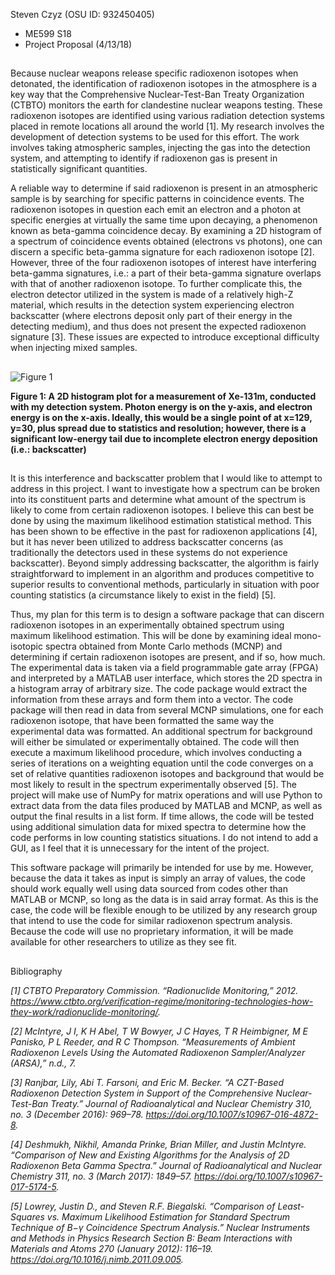 Steven Czyz  (OSU ID: 932450405)
- ME599 S18
- Project Proposal (4/13/18)
##

Because  nuclear weapons release specific radioxenon isotopes when detonated, the identification of radioxenon isotopes in the atmosphere is a key way that the Comprehensive Nuclear-Test-Ban Treaty Organization (CTBTO) monitors the earth for clandestine nuclear weapons testing. These radioxenon isotopes are identified using various radiation detection systems placed in remote locations all around the world [1]. My research involves the development of detection systems to be used for this effort. The work involves taking atmospheric samples, injecting the gas into the detection system, and attempting to identify if radioxenon gas is present in statistically significant quantities.

A reliable way to determine if said radioxenon is present in an atmospheric sample is by searching for specific patterns in coincidence events. The radioxenon isotopes in question each emit an electron and a photon at specific energies at virtually the same time upon decaying, a phenomenon known as beta-gamma coincidence decay. By examining a 2D histogram of a spectrum of coincidence events obtained (electrons vs photons), one can discern a specific beta-gamma signature for each radioxenon isotope [2]. However, three of the four radioxenon isotopes of interest have interfering beta-gamma signatures, i.e.: a part of their beta-gamma signature overlaps with that of another radioxenon isotope. To further complicate this, the electron detector utilized in the system is made of a relatively high-Z material, which results in the detection system experiencing electron backscatter (where electrons deposit only part of their energy in the detecting medium), and thus does not present the expected radioxenon signature [3]. These issues are expected to introduce exceptional difficulty when injecting mixed samples. 
##
![Figure 1](https://github.com/sczyz/images/blob/master/110_2D.png?raw=true)

**Figure 1: A 2D histogram plot for a measurement of Xe-131m, conducted with my detection system. Photon energy is on the y-axis, and electron energy is on the x-axis. Ideally, this would be a single point of at x=129, y=30, plus spread due to statistics and resolution; however, there is a significant low-energy tail due to incomplete electron energy deposition (i.e.: backscatter)** 
##
It is this interference and backscatter problem that I would like to attempt to address in this project. I want to investigate how a spectrum can be broken into its constituent parts and determine what amount of the spectrum is likely to come from certain radioxenon isotopes. I believe this can best be done by using the maximum likelihood estimation statistical method. This has been shown to be effective in the past for radioxenon applications [4], but it has never been utilized to address backscatter concerns (as traditionally the detectors used in these systems do not experience backscatter). Beyond simply addressing backscatter, the algorithm is fairly straightforward to implement in an algorithm and produces competitive to superior results to conventional methods, particularly in situation with poor counting statistics (a circumstance likely to exist in the field) [5]. 

Thus, my plan for this term is to design a software package that can discern radioxenon isotopes in an experimentally obtained spectrum using maximum likelihood estimation. This will be done by examining ideal mono-isotopic spectra obtained from Monte Carlo methods (MCNP) and determining if certain radioxenon isotopes are present, and if so, how much. The experimental data is taken via a field programmable gate array (FPGA) and interpreted by a MATLAB user interface, which stores the 2D spectra in a histogram array of arbitrary size. The code package would extract the information from these arrays and form them into a vector. The code package will then read in data from several MCNP simulations, one for each radioxenon isotope, that have been formatted the same way the experimental data was formatted. An additional spectrum for background will either be simulated or experimentally obtained. The code will then execute a maximum likelihood procedure, which involves conducting a series of iterations on a weighting equation until the code converges on a set of relative quantities radioxenon isotopes and background that would be most likely to result in the spectrum experimentally observed [5]. The project will make use of NumPy for matrix operations and will use Python to extract data from the data files produced by MATLAB and MCNP, as well as output the final results in a list form. If time allows, the code will be tested using additional simulation data for mixed spectra to determine how the code performs in low counting statistics situations. I do not intend to add a GUI, as I feel that it is unnecessary for the intent of the project. 

This software package will primarily be intended for use by me. However, because the data it takes as input is simply an array of values, the code should work equally well using data sourced from codes other than MATLAB or MCNP, so long as the data is in said array format. As this is the case, the code will be flexible enough to be utilized by any research group that intend to use the code for similar radioxenon spectrum analysis. Because the code will use no proprietary information, it will be made available for other researchers to utilize as they see fit.
##
Bibliography

*[1] CTBTO Preparatory Commission. “Radionuclide Monitoring,” 2012. https://www.ctbto.org/verification-regime/monitoring-technologies-how-they-work/radionuclide-monitoring/.*

*[2] McIntyre, J I, K H Abel, T W Bowyer, J C Hayes, T R Heimbigner, M E Panisko, P L Reeder, and R C Thompson. “Measurements of Ambient Radioxenon Levels Using the Automated Radioxenon Sampler/Analyzer (ARSA),” n.d., 7.*

*[3] Ranjbar, Lily, Abi T. Farsoni, and Eric M. Becker. “A CZT-Based Radioxenon Detection System in Support of the Comprehensive Nuclear-Test-Ban Treaty.” Journal of Radioanalytical and Nuclear Chemistry 310, no. 3 (December 2016): 969–78. https://doi.org/10.1007/s10967-016-4872-8.*

*[4] Deshmukh, Nikhil, Amanda Prinke, Brian Miller, and Justin McIntyre. “Comparison of New and Existing Algorithms for the Analysis of 2D Radioxenon Beta Gamma Spectra.” Journal of Radioanalytical and Nuclear Chemistry 311, no. 3 (March 2017): 1849–57. https://doi.org/10.1007/s10967-017-5174-5.*

*[5] Lowrey, Justin D., and Steven R.F. Biegalski. “Comparison of Least-Squares vs. Maximum Likelihood Estimation for Standard Spectrum Technique of Β−γ Coincidence Spectrum Analysis.” Nuclear Instruments and Methods in Physics Research Section B: Beam Interactions with Materials and Atoms 270 (January 2012): 116–19. https://doi.org/10.1016/j.nimb.2011.09.005.*
